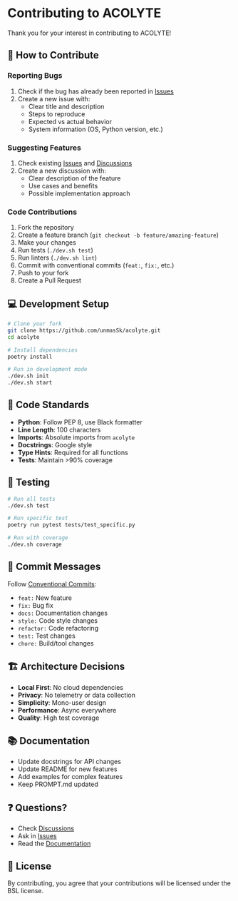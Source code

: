 # Contributing to ACOLYTE

Thank you for your interest in contributing to ACOLYTE!

## 🤝 How to Contribute

### Reporting Bugs

1. Check if the bug has already been reported in [Issues](https://github.com/unmasSk/acolyte/issues)
2. Create a new issue with:
   - Clear title and description
   - Steps to reproduce
   - Expected vs actual behavior
   - System information (OS, Python version, etc.)

### Suggesting Features

1. Check existing [Issues](https://github.com/unmasSk/acolyte/issues) and [Discussions](https://github.com/unmasSk/acolyte/discussions)
2. Create a new discussion with:
   - Clear description of the feature
   - Use cases and benefits
   - Possible implementation approach

### Code Contributions

1. Fork the repository
2. Create a feature branch (`git checkout -b feature/amazing-feature`)
3. Make your changes
4. Run tests (`./dev.sh test`)
5. Run linters (`./dev.sh lint`)
6. Commit with conventional commits (`feat:`, `fix:`, etc.)
7. Push to your fork
8. Create a Pull Request

## 💻 Development Setup

```bash
# Clone your fork
git clone https://github.com/unmasSk/acolyte.git
cd acolyte

# Install dependencies
poetry install

# Run in development mode
./dev.sh init
./dev.sh start
```

## 📏 Code Standards

- **Python**: Follow PEP 8, use Black formatter
- **Line Length**: 100 characters
- **Imports**: Absolute imports from `acolyte`
- **Docstrings**: Google style
- **Type Hints**: Required for all functions
- **Tests**: Maintain >90% coverage

## 🧪 Testing

```bash
# Run all tests
./dev.sh test

# Run specific test
poetry run pytest tests/test_specific.py

# Run with coverage
./dev.sh coverage
```

## 📝 Commit Messages

Follow [Conventional Commits](https://www.conventionalcommits.org/):

- `feat:` New feature
- `fix:` Bug fix
- `docs:` Documentation changes
- `style:` Code style changes
- `refactor:` Code refactoring
- `test:` Test changes
- `chore:` Build/tool changes

## 🏗️ Architecture Decisions

- **Local First**: No cloud dependencies
- **Privacy**: No telemetry or data collection
- **Simplicity**: Mono-user design
- **Performance**: Async everywhere
- **Quality**: High test coverage

## 📚 Documentation

- Update docstrings for API changes
- Update README for new features
- Add examples for complex features
- Keep PROMPT.md updated

## ❓ Questions?

- Check [Discussions](https://github.com/unmasSk/acolyte/discussions)
- Ask in [Issues](https://github.com/unmasSk/acolyte/issues)
- Read the [Documentation](docs/)

## 📜 License

By contributing, you agree that your contributions will be licensed under the BSL license.
